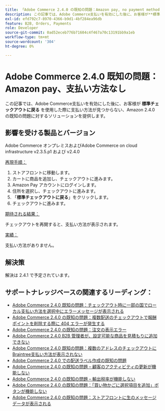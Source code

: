 ```yaml
---
title: 「Adobe Commerce 2.4.0 の既知の問題：Amazon pay, no payment methods」
description: この記事では、Adobe Commerce支払いを有効にした後に、お客様が**標準チェックアウトに戻る**を使用した際に支払い方法が見つからない、Amazon 2.4.0 の既知の問題に対するソリューションを提供します。
exl-id: efd792c7-8970-4366-b9d1-4bf284ea96db
feature: B2B, Orders, Payments
role: Developer
source-git-commit: 0ad52eceb776b71604c4f467a70c13191bb9a1eb
workflow-type: tm+mt
source-wordcount: '304'
ht-degree: 0%

---
```


# Adobe Commerce 2.4.0 既知の問題：Amazon pay、支払い方法なし

この記事では、Adobe Commerce支払いを有効にした後に、お客様が **標準チェックアウトに戻る** を使用した際に支払い方法が見つからない、Amazon 2.4.0 の既知の問題に対するソリューションを提供します。

## 影響を受ける製品とバージョン

Adobe Commerce オンプレミスおよびAdobe Commerce on cloud infrastructure v2.3.5.p1 および v2.4.0

<u> 再現手順：</u>

1. ストアフロントに移動します。
1. カートに商品を追加し、チェックアウトに進みます。
1. Amazon Pay アカウントにログインします。
1. 住所を選択し、チェックアウトに進みます。
1. 「**標準チェックアウトに戻る**」をクリックします。
1. チェックアウトに進みます。

<u> 期待される結果：</u>

チェックアウトを再開すると、支払い方法が表示されます。

<u> 実績：</u>

支払い方法がありません。

## 解決策

解決は 2.4.1 で予定されています。

## サポートナレッジベースの関連するリーディング：

* [Adobe Commerce 2.4.0 既知の問題：チェックアウト時に一部の国でローカル支払い方法を選択中にエラーメッセージが表示される](/help/troubleshooting/payments/magento-2-4-0-checkout-error-selecting-local-payments.md)
* [Adobe Commerce 2.4.0 の既知の問題：複数配送のチェックアウトで報酬ポイントを削除する際に 404 エラーが発生する](/help/troubleshooting/storefront/magento-2-4-0-404-error-removing-rewards-points-on-multi-shipping-checkout.md)
* [Adobe Commerce 2.4.0 の既知の問題：注文の表示エラー](/help/troubleshooting/storefront/magento-2-4-0-known-issue-orders-display-error.md)
* [Adobe Commerce 2.4.0 B2B 管理者が、設定可能な商品を見積もりに追加できない](/help/troubleshooting/miscellaneous/magento-2-4-0-b2b-admin-can-t-add-configurable-product-to-quote.md)
* [Adobe Commerce 2.4.0 既知の問題：複数のアドレスのチェックアウトにBraintree支払い方法が表示されない](/help/troubleshooting/payments/magento-2-4-0-braintree-not-in-multiple-addresses-checkout.md)
* [Adobe Commerce 2.4.0 での配送ラベル作成の既知の問題](/help/troubleshooting/known-issues-patches-attached/shipping-labels-creation-known-issue-in-magento-2-4-0.md)
* [Adobe Commerce 2.4.0 の既知の問題 – 顧客のアクティビティの更新が機能しない](/help/troubleshooting/miscellaneous/magento-2-4-0-refresh-on-customer-activities-does-not-work.md)
* [Adobe Commerce 2.4.0 の既知の問題 – 輸出税率が機能しない](/help/troubleshooting/miscellaneous/magento-2-4-0-known-issue-export-tax-rates-does-not-work.md)
* [Adobe Commerce 2.4.0 の既知の問題：「買い物かごに選択項目を追加」ボタンが機能しない](/help/troubleshooting/miscellaneous/magento-2-4-0-add-selections-to-my-cart-does-not-work.md)
* [Adobe Commerce 2.4.0 の既知の問題：ストアフロントに生のメッセージデータが表示される](/help/troubleshooting/storefront/magento-2-4-0-issue-storefront-raw-message-data-display.md)
